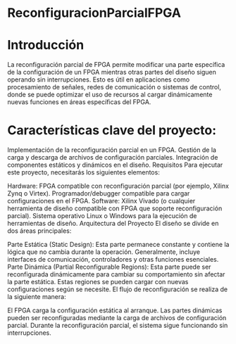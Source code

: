 # ReconfiguracionParcialFPGA
# Introducción
La reconfiguración parcial de FPGA permite modificar una parte específica de la configuración de un FPGA mientras otras partes del diseño siguen operando sin interrupciones. Esto es útil en aplicaciones como procesamiento de señales, redes de comunicación o sistemas de control, donde se puede optimizar el uso de recursos al cargar dinámicamente nuevas funciones en áreas específicas del FPGA.

# Características clave del proyecto:
Implementación de la reconfiguración parcial en un FPGA.
Gestión de la carga y descarga de archivos de configuración parciales.
Integración de componentes estáticos y dinámicos en el diseño.
Requisitos
Para ejecutar este proyecto, necesitarás los siguientes elementos:

Hardware:
FPGA compatible con reconfiguración parcial (por ejemplo, Xilinx Zynq o Virtex).
Programador/debugger compatible para cargar configuraciones en el FPGA.
Software:
Xilinx Vivado (o cualquier herramienta de diseño compatible con FPGA que soporte reconfiguración parcial).
Sistema operativo Linux o Windows para la ejecución de herramientas de diseño.
Arquitectura del Proyecto
El diseño se divide en dos áreas principales:

Parte Estática (Static Design):
Esta parte permanece constante y contiene la lógica que no cambia durante la operación. Generalmente, incluye interfaces de comunicación, controladores y otras funciones esenciales.
Parte Dinámica (Partial Reconfigurable Regions):
Esta parte puede ser reconfigurada dinámicamente para cambiar su comportamiento sin afectar la parte estática. Estas regiones se pueden cargar con nuevas configuraciones según se necesite.
El flujo de reconfiguración se realiza de la siguiente manera:

El FPGA carga la configuración estática al arranque.
Las partes dinámicas pueden ser reconfiguradas mediante la carga de archivos de configuración parcial.
Durante la reconfiguración parcial, el sistema sigue funcionando sin interrupciones.
